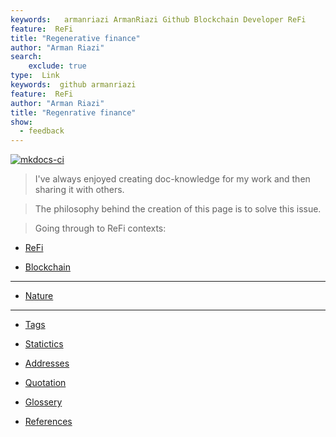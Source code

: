 ```yaml
---
keywords:   armanriazi ArmanRiazi Github Blockchain Developer ReFi
feature:  ReFi 
title: "Regenerative finance"
author: "Arman Riazi"
search:
    exclude: true
type:  Link
keywords:  github armanriazi
feature:  ReFi
author: "Arman Riazi"
title: "Regenrative finance"
show:
  - feedback
---
```


[![mkdocs-ci](https://github.com/armanriazi/refi/actions/workflows/ci.yml/badge.svg?branch=main)](https://github.com/armanriazi/refi/actions/workflows/ci.yml)

>  I've always enjoyed creating doc-knowledge for my work and then sharing it with others. 

>  The philosophy behind the creation of this page is to solve this issue.

> Going through to ReFi contexts:

- [ReFi](refi/refi.md)

- [Blockchain](blockchain/blockchain.md)

---

- [Nature](./nature/nature.md)

---

- [Tags](tags.md)

- [Statictics](statistic.md)

- [Addresses](address.md)

- [Quotation](quotation.md)

- [Glossery](glossery.md)

- [References](reference.md)




